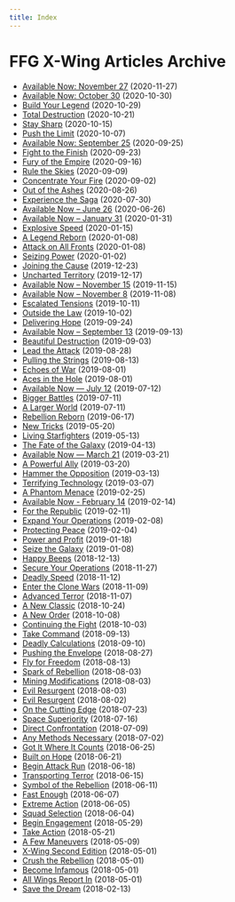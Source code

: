 ```yaml
---
title: Index
---
```


# FFG X-Wing Articles Archive

- [Available Now: November 27](2020-11-27_available-now-november-27/index.md) (2020-11-27)
- [Available Now: October 30](2020-10-30_available-now-october-30/index.md) (2020-10-30)
- [Build Your Legend](2020-10-29_build-your-legend/index.md) (2020-10-29)
- [Total Destruction](2020-10-21_total-destruction/index.md) (2020-10-21)
- [Stay Sharp](2020-10-15_stay-sharp/index.md) (2020-10-15)
- [Push the Limit](2020-10-07_push-the-limit/index.md) (2020-10-07)
- [Available Now: September 25](2020-09-25_available-now-september-25/index.md) (2020-09-25)
- [Fight to the Finish](2020-09-23_fight-to-the-finish/index.md) (2020-09-23)
- [Fury of the Empire](2020-09-16_fury-of-the-empire/index.md) (2020-09-16)
- [Rule the Skies](2020-09-09_rule-skies/index.md) (2020-09-09)
- [Concentrate Your Fire](2020-09-02_concentrate-your-fire/index.md) (2020-09-02)
- [Out of the Ashes](2020-08-26_out-of-the-ashes/index.md) (2020-08-26)
- [Experience the Saga](2020-07-30_experience-the-saga/index.md) (2020-07-30)
- [Available Now – June 26](2020-06-26_available-now-june-26/index.md) (2020-06-26)
- [Available Now – January 31](2020-01-31_available-now-january-24-1/index.md) (2020-01-31)
- [Explosive Speed](2020-01-15_explosive-speed/index.md) (2020-01-15)
- [A Legend Reborn](2020-01-08_legend-reborn/index.md) (2020-01-08)
- [Attack on All Fronts](2020-01-08_attack-on-all-fronts/index.md) (2020-01-08)
- [Seizing Power](2020-01-02_seizing-power/index.md) (2020-01-02)
- [Joining the Cause](2019-12-23_joining-the-cause/index.md) (2019-12-23)
- [Uncharted Territory](2019-12-17_uncharted-territory/index.md) (2019-12-17)
- [Available Now – November 15](2019-11-15_available-now-november-15/index.md) (2019-11-15)
- [Available Now – November 8](2019-11-08_available-now-october-25-1/index.md) (2019-11-08)
- [Escalated Tensions](2019-10-11_escalated-tensions/index.md) (2019-10-11)
- [Outside the Law](2019-10-02_outside-the-law-1/index.md) (2019-10-02)
- [Delivering Hope](2019-09-24_delivering-hope/index.md) (2019-09-24)
- [Available Now – September 13](2019-09-13_available-now-september-13/index.md) (2019-09-13)
- [Beautiful Destruction](2019-09-03_beautiful-destruction/index.md) (2019-09-03)
- [Lead the Attack](2019-08-28_lead-the-attack/index.md) (2019-08-28)
- [Pulling the Strings](2019-08-13_pulling-the-strings/index.md) (2019-08-13)
- [Echoes of War](2019-08-01_echoes-of-war/index.md) (2019-08-01)
- [Aces in the Hole](2019-08-01_aces-in-the-hole/index.md) (2019-08-01)
- [Available Now — July 12](2019-07-12_available-now-july-12/index.md) (2019-07-12)
- [Bigger Battles](2019-07-11_bigger-battles/index.md) (2019-07-11)
- [A Larger World](2019-07-11_a-larger-world/index.md) (2019-07-11)
- [Rebellion Reborn](2019-06-17_rebellion-reborn/index.md) (2019-06-17)
- [New Tricks](2019-05-20_new-tricks/index.md) (2019-05-20)
- [Living Starfighters](2019-05-13_living-starfighters/index.md) (2019-05-13)
- [The Fate of the Galaxy](2019-04-13_the-fate-of-the-galaxy/index.md) (2019-04-13)
- [Available Now — March 21](2019-03-21_available-now-march-21-1/index.md) (2019-03-21)
- [A Powerful Ally](2019-03-20_a-powerful-ally/index.md) (2019-03-20)
- [Hammer the Opposition](2019-03-13_hammer-the-opposition/index.md) (2019-03-13)
- [Terrifying Technology](2019-03-07_terrifying-technology/index.md) (2019-03-07)
- [A Phantom Menace](2019-02-25_a-phantom-menace/index.md) (2019-02-25)
- [Available Now - February 14](2019-02-14_available-now-february-14/index.md) (2019-02-14)
- [For the Republic](2019-02-11_for-the-republic/index.md) (2019-02-11)
- [Expand Your Operations](2019-02-08_expand-your-operations/index.md) (2019-02-08)
- [Protecting Peace](2019-02-04_protecting-peace/index.md) (2019-02-04)
- [Power and Profit](2019-01-18_power-and-profit/index.md) (2019-01-18)
- [Seize the Galaxy](2019-01-08_seize-the-galaxy/index.md) (2019-01-08)
- [Happy Beeps](2018-12-13_happy-beeps/index.md) (2018-12-13)
- [Secure Your Operations](2018-11-27_secure-your-operations/index.md) (2018-11-27)
- [Deadly Speed](2018-11-12_deadly-speed/index.md) (2018-11-12)
- [Enter the Clone Wars](2018-11-09_enter-the-clone-wars/index.md) (2018-11-09)
- [Advanced Terror](2018-11-07_advanced-terror/index.md) (2018-11-07)
- [A New Classic](2018-10-24_a-new-classic/index.md) (2018-10-24)
- [A New Order](2018-10-08_a-new-order/index.md) (2018-10-08)
- [Continuing the Fight](2018-10-03_continuing-the-fight/index.md) (2018-10-03)
- [Take Command](2018-09-13_take-command-3/index.md) (2018-09-13)
- [Deadly Calculations](2018-09-10_deadly-calculations/index.md) (2018-09-10)
- [Pushing the Envelope](2018-08-27_pushing-the-envelope/index.md) (2018-08-27)
- [Fly for Freedom](2018-08-13_fly-for-freedom/index.md) (2018-08-13)
- [Spark of Rebellion](2018-08-03_spark-of-rebellion-1/index.md) (2018-08-03)
- [Mining Modifications](2018-08-03_mining-modifications/index.md) (2018-08-03)
- [Evil Resurgent](2018-08-03_evil-resurgent/index.md) (2018-08-03)
- [Evil Resurgent](2018-08-02_evil-resurgent/index.md) (2018-08-02)
- [On the Cutting Edge](2018-07-23_on-the-cutting-edge/index.md) (2018-07-23)
- [Space Superiority](2018-07-16_space-superiority-1/index.md) (2018-07-16)
- [Direct Confrontation](2018-07-09_direct-confrontation/index.md) (2018-07-09)
- [Any Methods Necessary](2018-07-02_any-methods-necessary-1/index.md) (2018-07-02)
- [Got It Where It Counts](2018-06-25_got-it-where-it-counts/index.md) (2018-06-25)
- [Built on Hope](2018-06-21_built-on-hope/index.md) (2018-06-21)
- [Begin Attack Run](2018-06-18_begin-attack-run/index.md) (2018-06-18)
- [Transporting Terror](2018-06-15_transporting-terror/index.md) (2018-06-15)
- [Symbol of the Rebellion](2018-06-11_symbol-of-the-rebellion/index.md) (2018-06-11)
- [Fast Enough](2018-06-07_fast-enough/index.md) (2018-06-07)
- [Extreme Action](2018-06-05_extreme-action/index.md) (2018-06-05)
- [Squad Selection](2018-06-04_squad-selection/index.md) (2018-06-04)
- [Begin Engagement](2018-05-29_begin-engagement/index.md) (2018-05-29)
- [Take Action](2018-05-21_take-action-1/index.md) (2018-05-21)
- [A Few Maneuvers](2018-05-09_a-few-maneuvers/index.md) (2018-05-09)
- [X-Wing Second Edition](2018-05-01_x-wing-second-edition/index.md) (2018-05-01)
- [Crush the Rebellion](2018-05-01_crush-the-rebellion-1/index.md) (2018-05-01)
- [Become Infamous](2018-05-01_become-infamous/index.md) (2018-05-01)
- [All Wings Report In](2018-05-01_all-wings-report-in-1/index.md) (2018-05-01)
- [Save the Dream](2018-02-13_save-the-dream/index.md) (2018-02-13)
